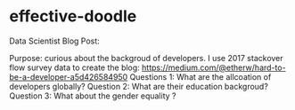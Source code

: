 # effective-doodle
Data Scientist Blog Post:

Purpose: curious about the backgroud of developers. I use 2017 stackover flow survey data to create the blog: https://medium.com/@etherw/hard-to-be-a-developer-a5d426584950
Questions 1: What are the allcoation of developers globally?
Question 2: What are their education backgroud?
Question 3: What about the gender equality ?

